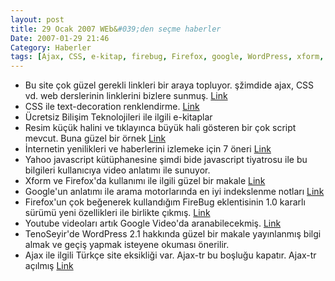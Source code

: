 ```yaml
---
layout: post
title: 29 Ocak 2007 WEb&#039;den seçme haberler
Date: 2007-01-29 21:46
Category: Haberler
tags: [Ajax, CSS, e-kitap, firebug, Firefox, google, WordPress, xform, yahoo, youtube]
---
```


-   Bu site çok güzel gerekli linkleri bir araya topluyor. şžimdide
    ajax, CSS vd. web derslerinin linklerini bizlere sunmuş. [Link][]
-   CSS ile text-decoration renklendirme. [Link][1]
-   Ücretsiz Bilişim Teknolojileri ile ilgili e-kitaplar
-   Resim küçük halini ve tıklayınca büyük hali gösteren bir çok script
    mevcut. Buna güzel bir örnek [Link][3]
-   İnternetin yenilikleri ve haberlerini izlemeke için 7 öneri
    [Link][4]
-   Yahoo javascript kütüphanesine şimdi bide javascript tiyatrosu ile
    bu bilgileri kullanıcıya video anlatımı ile sunuyor.
-   Xform ve Firefox'da kullanımı ile ilgili güzel bir makale [Link][6]
-   Google'un anlatımı ile arama motorlarında en iyi indekslenme notları
    [Link][7]
-   Firefox'un çok beğenerek kullandığım FireBug eklentisinin 1.0
    kararlı sürümü yeni özellikleri ile birlikte çıkmış. [Link][8]
-   Youtube videoları artık Google Video'da aranabilecekmiş. [Link][9]
-   TenoSeyir'de WordPress 2.1 hakkında güzel bir makale yayınlanmış
    bilgi almak ve geçiş yapmak isteyene okuması önerilir.
-   Ajax ile ilgili Türkçe site eksikliği var. Ajax-tr bu boşluğu
    kapatır. Ajax-tr açılmış [Link][11]


  [Link]: http://www.smashingmagazine.com/2007/01/26/tutorials-round-up-ajax-css-javascript-php-mysql-and-more/
    "Link"
  [1]: http://bitesizestandards.com/bites/coloring-text-decoration
  [3]: http://www.dynamicdrive.com/dynamicindex4/thumbnail.htm "Link"
  [4]: http://www.lifehack.org/articles/lifehack/7-ways-to-track-internets-trends-and-popular-news.html
    "Link"
  [6]: http://www-128.ibm.com/developerworks/xml/library/x-xformsfirefox/
    "Link"
  [7]: http://googleblog.blogspot.com/2007/01/controlling-how-search-engines-access.html
    "Link"
  [8]: http://getfirebug.com/ "Link"
  [9]: http://googleblog.blogspot.com/2007/01/look-ahead-at-google-video-and-youtube.html
  [11]: http://ajax-tr.com/ "Link"
